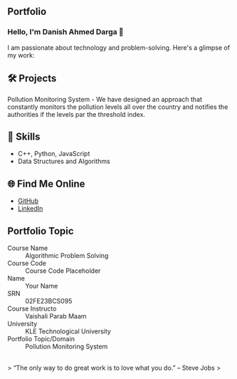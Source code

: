 ## Portfolio

### Hello, I'm Danish Ahmed Darga 👋

I am passionate about technology and problem-solving. Here's a glimpse of my work:

## 🛠️ Projects
Pollution Monitoring System - We have designed an approach that constantly monitors the pollution levels all over the country and notifies the authorities if the levels par the threshold index.

## 🚀 Skills
- C++, Python, JavaScript
- Data Structures and Algorithms

## 🌐 Find Me Online
- [GitHub](https://github.com/Danish-Ahmed-Darga)
- [LinkedIn](www.linkedin.com/in/danish-ahmed-darga-0b3009246)

## Portfolio Topic

<dl>
<dt>Course Name</dt>
<dd>Algorithmic Problem Solving</dd>
<dt>Course Code</dt>
<dd>Course Code Placeholder</dd>
<dt>Name</dt>
<dd>Your Name</dd>
<dt>SRN</dt>
<dd>02FE23BCS095</dd>
<dt>Course Instructo</dt>
<dd>Vaishali Parab Maam</dd>
<dt>University</dt>
<dd>KLE Technological University</dd>
<dt>Portfolio Topic/Domain</dt>
<dd>Pollution Monitoring System</dd>
</dl>

<br> 
> “The only way to do great work is to love what you do.” – Steve Jobs
>
